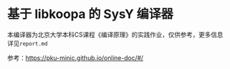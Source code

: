 # 基于 libkoopa 的 SysY 编译器

本编译器为北京大学本科CS课程《编译原理》的实践作业，仅供参考，更多信息详见`report.md`

参考：https://pku-minic.github.io/online-doc/#/
